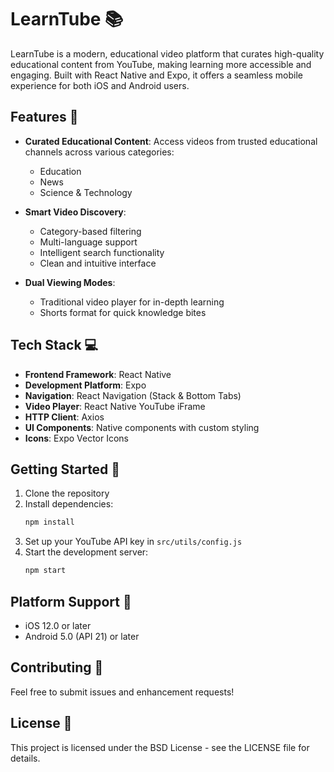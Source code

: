 # LearnTube 📚

LearnTube is a modern, educational video platform that curates high-quality educational content from YouTube, making learning more accessible and engaging. Built with React Native and Expo, it offers a seamless mobile experience for both iOS and Android users.

## Features 🌟

- **Curated Educational Content**: Access videos from trusted educational channels across various categories:
  - Education
  - News
  - Science & Technology

- **Smart Video Discovery**:
  - Category-based filtering
  - Multi-language support
  - Intelligent search functionality
  - Clean and intuitive interface

- **Dual Viewing Modes**:
  - Traditional video player for in-depth learning
  - Shorts format for quick knowledge bites

## Tech Stack 💻

- **Frontend Framework**: React Native
- **Development Platform**: Expo
- **Navigation**: React Navigation (Stack & Bottom Tabs)
- **Video Player**: React Native YouTube iFrame
- **HTTP Client**: Axios
- **UI Components**: Native components with custom styling
- **Icons**: Expo Vector Icons

## Getting Started 🚀

1. Clone the repository
2. Install dependencies:
   ```bash
   npm install
   ```
3. Set up your YouTube API key in `src/utils/config.js`
4. Start the development server:
   ```bash
   npm start
   ```

## Platform Support 📱

- iOS 12.0 or later
- Android 5.0 (API 21) or later

## Contributing 🤝

Feel free to submit issues and enhancement requests!

## License 📄

This project is licensed under the BSD License - see the LICENSE file for details. 